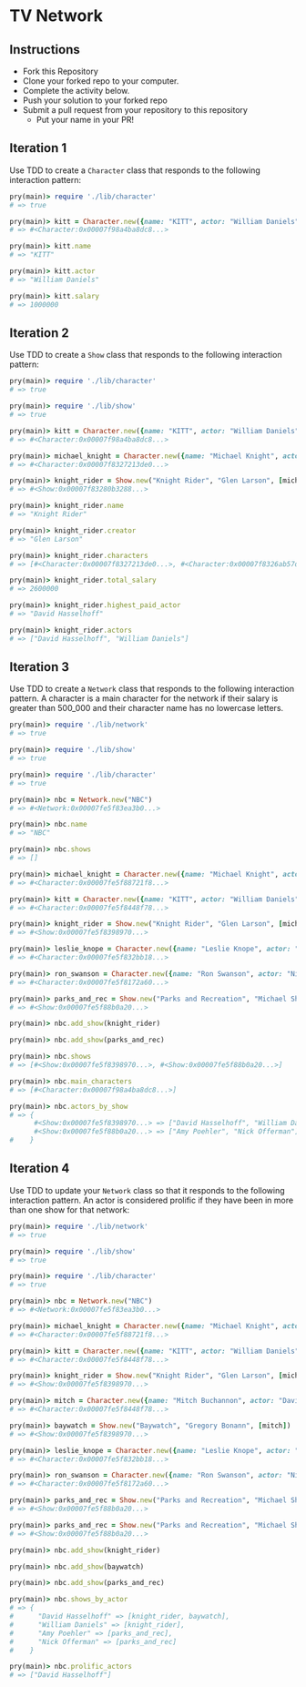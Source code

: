 # TV Network


## Instructions 

* Fork this Repository
* Clone your forked repo to your computer.
* Complete the activity below.
* Push your solution to your forked repo
* Submit a pull request from your repository to this repository
  * Put your name in your PR!

## Iteration 1

Use TDD to create a `Character` class that responds to the following interaction pattern:

```ruby
pry(main)> require './lib/character'
# => true

pry(main)> kitt = Character.new({name: "KITT", actor: "William Daniels", salary: 1_000_000})
# => #<Character:0x00007f98a4ba8dc8...>

pry(main)> kitt.name
# => "KITT"

pry(main)> kitt.actor
# => "William Daniels"

pry(main)> kitt.salary
# => 1000000
```

## Iteration 2

Use TDD to create a `Show` class that responds to the following interaction pattern:

```ruby
pry(main)> require './lib/character'
# => true

pry(main)> require './lib/show'
# => true

pry(main)> kitt = Character.new({name: "KITT", actor: "William Daniels", salary: 1_000_000})
# => #<Character:0x00007f98a4ba8dc8...>

pry(main)> michael_knight = Character.new({name: "Michael Knight", actor: "David Hasselhoff", salary: 1_600_000})
# => #<Character:0x00007f8327213de0...>

pry(main)> knight_rider = Show.new("Knight Rider", "Glen Larson", [michael_knight, kitt])
# => #<Show:0x00007f83280b3288...>

pry(main)> knight_rider.name
# => "Knight Rider"

pry(main)> knight_rider.creator
# => "Glen Larson"

pry(main)> knight_rider.characters
# => [#<Character:0x00007f8327213de0...>, #<Character:0x00007f8326ab57d8...>]

pry(main)> knight_rider.total_salary
# => 2600000

pry(main)> knight_rider.highest_paid_actor
# => "David Hasselhoff"

pry(main)> knight_rider.actors
# => ["David Hasselhoff", "William Daniels"]


```

## Iteration 3

Use TDD to create a `Network` class that responds to the following interaction pattern. A character is a main character for the network if their salary is greater than 500_000 and their character name has no lowercase letters.

```ruby
pry(main)> require './lib/network'
# => true

pry(main)> require './lib/show'
# => true

pry(main)> require './lib/character'
# => true

pry(main)> nbc = Network.new("NBC")
# => #<Network:0x00007fe5f83ea3b0...>

pry(main)> nbc.name
# => "NBC"

pry(main)> nbc.shows
# => []

pry(main)> michael_knight = Character.new({name: "Michael Knight", actor: "David Hasselhoff", salary: 1_600_000})
# => #<Character:0x00007fe5f88721f8...>

pry(main)> kitt = Character.new({name: "KITT", actor: "William Daniels", salary: 1_000_000})
# => #<Character:0x00007fe5f8448f78...>

pry(main)> knight_rider = Show.new("Knight Rider", "Glen Larson", [michael_knight, kitt])
# => #<Show:0x00007fe5f8398970...>

pry(main)> leslie_knope = Character.new({name: "Leslie Knope", actor: "Amy Poehler", salary: 2_000_000})
# => #<Character:0x00007fe5f832bb18...>

pry(main)> ron_swanson = Character.new({name: "Ron Swanson", actor: "Nick Offerman", salary: 1_400_000})
# => #<Character:0x00007fe5f8172a60...>

pry(main)> parks_and_rec = Show.new("Parks and Recreation", "Michael Shur & Greg Daniels", [leslie_knope, ron_swanson])
# => #<Show:0x00007fe5f88b0a20...>

pry(main)> nbc.add_show(knight_rider)

pry(main)> nbc.add_show(parks_and_rec)

pry(main)> nbc.shows
# => [#<Show:0x00007fe5f8398970...>, #<Show:0x00007fe5f88b0a20...>]

pry(main)> nbc.main_characters
# => [#<Character:0x00007f98a4ba8dc8...>]

pry(main)> nbc.actors_by_show
# => {
      #<Show:0x00007fe5f8398970...> => ["David Hasselhoff", "William Daniels"],
      #<Show:0x00007fe5f88b0a20...> => ["Amy Poehler", "Nick Offerman"]
#    }
```

## Iteration 4

Use TDD to update your `Network` class so that it responds to the following interaction pattern. An actor is considered prolific if they have been in more than one show for that network:

```ruby
pry(main)> require './lib/network'
# => true

pry(main)> require './lib/show'
# => true

pry(main)> require './lib/character'
# => true

pry(main)> nbc = Network.new("NBC")
# => #<Network:0x00007fe5f83ea3b0...>

pry(main)> michael_knight = Character.new({name: "Michael Knight", actor: "David Hasselhoff", salary: 1_600_000})
# => #<Character:0x00007fe5f88721f8...>

pry(main)> kitt = Character.new({name: "KITT", actor: "William Daniels", salary: 1_000_000})
# => #<Character:0x00007fe5f8448f78...>

pry(main)> knight_rider = Show.new("Knight Rider", "Glen Larson", [michael_knight, kitt])
# => #<Show:0x00007fe5f8398970...>

pry(main)> mitch = Character.new({name: "Mitch Buchannon", actor: "David Hasselhoff", salary: 1_200_000})
# => #<Character:0x00007fe5f8448f78...>

pry(main)> baywatch = Show.new("Baywatch", "Gregory Bonann", [mitch])
# => #<Show:0x00007fe5f8398970...>

pry(main)> leslie_knope = Character.new({name: "Leslie Knope", actor: "Amy Poehler", salary: 2_000_000})
# => #<Character:0x00007fe5f832bb18...>

pry(main)> ron_swanson = Character.new({name: "Ron Swanson", actor: "Nick Offerman", salary: 1_400_000})
# => #<Character:0x00007fe5f8172a60...>

pry(main)> parks_and_rec = Show.new("Parks and Recreation", "Michael Shur & Greg Daniels", [leslie_knope, ron_swanson])
# => #<Show:0x00007fe5f88b0a20...>

pry(main)> parks_and_rec = Show.new("Parks and Recreation", "Michael Shur & Greg Daniels", [leslie_knope, ron_swanson])
# => #<Show:0x00007fe5f88b0a20...>

pry(main)> nbc.add_show(knight_rider)

pry(main)> nbc.add_show(baywatch)

pry(main)> nbc.add_show(parks_and_rec)

pry(main)> nbc.shows_by_actor
# => {
#      "David Hasselhoff" => [knight_rider, baywatch],
#      "William Daniels" => [knight_rider],
#      "Amy Poehler" => [parks_and_rec],
#      "Nick Offerman" => [parks_and_rec]
#    }

pry(main)> nbc.prolific_actors
# => ["David Hasselhoff"]

```
